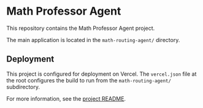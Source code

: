 # Math Professor Agent

This repository contains the Math Professor Agent project.

The main application is located in the `math-routing-agent/` directory.

## Deployment

This project is configured for deployment on Vercel. The `vercel.json` file at the root configures the build to run from the `math-routing-agent/` subdirectory.

For more information, see the [project README](./math-routing-agent/README.md).

